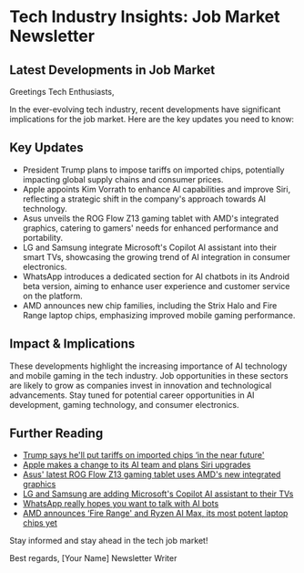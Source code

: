 # Tech Industry Insights: Job Market Newsletter

## Latest Developments in Job Market
Greetings Tech Enthusiasts,

In the ever-evolving tech industry, recent developments have significant implications for the job market. Here are the key updates you need to know:

## Key Updates
- President Trump plans to impose tariffs on imported chips, potentially impacting global supply chains and consumer prices.
- Apple appoints Kim Vorrath to enhance AI capabilities and improve Siri, reflecting a strategic shift in the company's approach towards AI technology.
- Asus unveils the ROG Flow Z13 gaming tablet with AMD's integrated graphics, catering to gamers' needs for enhanced performance and portability.
- LG and Samsung integrate Microsoft's Copilot AI assistant into their smart TVs, showcasing the growing trend of AI integration in consumer electronics.
- WhatsApp introduces a dedicated section for AI chatbots in its Android beta version, aiming to enhance user experience and customer service on the platform.
- AMD announces new chip families, including the Strix Halo and Fire Range laptop chips, emphasizing improved mobile gaming performance.

## Impact & Implications
These developments highlight the increasing importance of AI technology and mobile gaming in the tech industry. Job opportunities in these sectors are likely to grow as companies invest in innovation and technological advancements. Stay tuned for potential career opportunities in AI development, gaming technology, and consumer electronics.

## Further Reading
- [Trump says he'll put tariffs on imported chips ‘in the near future'](https://www.theverge.com/2025/1/27/24353388/trump-tariffs-chips-act-ai-deepseek)
- [Apple makes a change to its AI team and plans Siri upgrades](https://www.theverge.com/2025/1/24/24351391/apple-change-ai-team-siri-upgrades-kim-vorrath)
- [Asus' latest ROG Flow Z13 gaming tablet uses AMD's new integrated graphics](https://www.theverge.com/2025/1/6/24335012/asus-rog-flow-z13-gaming-tablet-amd-ryzen-max-plus-price-specs)
- [LG and Samsung are adding Microsoft's Copilot AI assistant to their TVs](https://www.theverge.com/2025/1/6/24337033/lg-samsung-microsoft-copilot-smart-tvs-ces-2025)
- [WhatsApp really hopes you want to talk with AI bots](https://www.theverge.com/2025/1/10/24340539/whatsapp-beta-ai-chatbot-tab)
- [AMD announces ‘Fire Range' and Ryzen AI Max, its most potent laptop chips yet](https://www.theverge.com/2025/1/6/24337025/amd-ryzen-ai-max-strix-halo-fire-range-9955hx3d)

Stay informed and stay ahead in the tech job market!

Best regards,
[Your Name]
Newsletter Writer